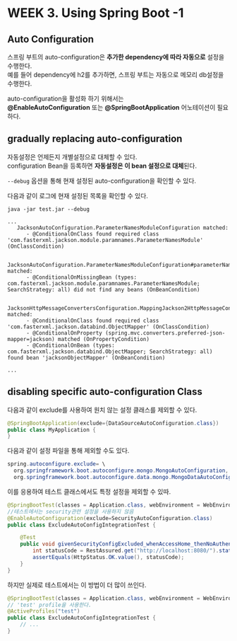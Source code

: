 # WEEK 3. Using Spring Boot -1

## Auto Configuration

스프링 부트의 auto-configuration은 **추가한 dependency에 따라 자동으로** 설정을 수행한다.  
예를 들어 dependency에 h2를 추가하면, 스프링 부트는 자동으로 메모리 db설정을  수행한다.

auto-configuration을 활성화 하기 위해서는  
**@EnableAutoConfiguration** 또는 **@SpringBootApplication** 어노테이션이 필요하다.


## gradually replacing auto-configuration

자동설정은 언제든지 개별설정으로 대체할 수 있다.  
configuration Bean을 등록하면 **자동설정은 이 bean 설정으로 대체**된다.

`--debug` 옵션을 통해 현재 설정된 auto-configuration을 확인할 수 있다.

다음과 같이 로그에 현재 설정된 목록을 확인할 수 있다.
```
java -jar test.jar --debug
```

```
...
   JacksonAutoConfiguration.ParameterNamesModuleConfiguration matched:
      - @ConditionalOnClass found required class 'com.fasterxml.jackson.module.paramnames.ParameterNamesModule' (OnClassCondition)

   JacksonAutoConfiguration.ParameterNamesModuleConfiguration#parameterNamesModule matched:
      - @ConditionalOnMissingBean (types: com.fasterxml.jackson.module.paramnames.ParameterNamesModule; SearchStrategy: all) did not find any beans (OnBeanCondition)

   JacksonHttpMessageConvertersConfiguration.MappingJackson2HttpMessageConverterConfiguration matched:
      - @ConditionalOnClass found required class 'com.fasterxml.jackson.databind.ObjectMapper' (OnClassCondition)
      - @ConditionalOnProperty (spring.mvc.converters.preferred-json-mapper=jackson) matched (OnPropertyCondition)
      - @ConditionalOnBean (types: com.fasterxml.jackson.databind.ObjectMapper; SearchStrategy: all) found bean 'jacksonObjectMapper' (OnBeanCondition)

...
```

## disabling specific auto-configuration Class

다음과 같이 exclude를 사용하여 원치 않는 설정 클래스를 제외할 수 있다.
```java
@SpringBootApplication(exclude={DataSourceAutoConfiguration.class})
public class MyApplication {
}
```

다음과 같이 설정 파일을 통해 제외할 수도 있다.

```java
spring.autoconfigure.exclude= \
  org.springframework.boot.autoconfigure.mongo.MongoAutoConfiguration, \
  org.springframework.boot.autoconfigure.data.mongo.MongoDataAutoConfiguration
```

이를 응용하여 테스트 클래스에서도 특정 설정을 제외할 수 있따.
```java
@SpringBootTest(classes = Application.class, webEnvironment = WebEnvironment.DEFINED_PORT)
//테스트에서는 security관련 설정을 사용하지 않음
@EnableAutoConfiguration(exclude=SecurityAutoConfiguration.class)
public class ExcludeAutoConfigIntegrationTest {

    @Test
    public void givenSecurityConfigExcluded_whenAccessHome_thenNoAuthenticationRequired() {
        int statusCode = RestAssured.get("http://localhost:8080/").statusCode();
        assertEquals(HttpStatus.OK.value(), statusCode);
    }
}
```

하지만 실제로 테스트에서는 이 방법이 더 많이 쓰인다.
```java
@SpringBootTest(classes = Application.class, webEnvironment = WebEnvironment.DEFINED_PORT)
// 'test' profile을 사용한다.
@ActiveProfiles("test")
public class ExcludeAutoConfigIntegrationTest {
    // ...
}
```
